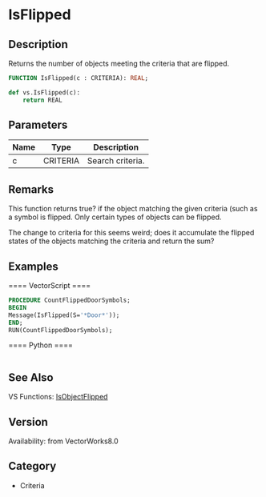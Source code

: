 # IsFlipped

## Description
Returns the number of objects meeting the criteria that are flipped.

```pascal
FUNCTION IsFlipped(c : CRITERIA): REAL;
```

```python
def vs.IsFlipped(c):
    return REAL
```

## Parameters
|Name|Type|Description|
|---|---|---|
|c|CRITERIA|Search criteria.|

## Remarks
This function returns true? if the object matching the given criteria (such as a symbol is flipped.  Only certain types of objects can be flipped.

The change to criteria for this seems weird; does it accumulate the flipped states of the objects matching the criteria and return the sum?

## Examples
==== VectorScript ====
```pascal
PROCEDURE CountFlippedDoorSymbols;
BEGIN
Message(IsFlipped(S='*Door*'));
END;
RUN(CountFlippedDoorSymbols);
```
==== Python ====
```python

```

## See Also
VS Functions:
[IsObjectFlipped](IsObjectFlipped.md)

## Version
Availability: from VectorWorks8.0

## Category
* Criteria


